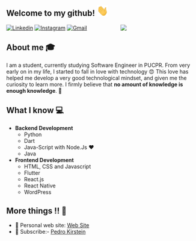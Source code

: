  <h2>Welcome to my github! <img src="https://raw.githubusercontent.com/ABSphreak/ABSphreak/master/gifs/Hi.gif" width="30px"></h2>

<img align='right' src='https://user-images.githubusercontent.com/5713670/87202985-820dcb80-c2b6-11ea-9f56-7ec461c497c3.gif' width='200"'>

[![Linkedin](https://img.shields.io/badge/-PedroKirstein-blue?style=flat-square&logo=Linkedin&logoColor=white&link=https://www.linkedin.com/in/pedro-kirstein/)](https://www.linkedin.com/in/pedro-kirstein/) 
[![Instagram](https://img.shields.io/badge/-@pedrohkp-c14438?style=flat-square&logo=instagram&logoColor=white&link=https://www.instagram.com/pedrohkp/)](https://www.instagram.com/pedrohkp/)
[![Gmail](https://img.shields.io/badge/-pedro.kirstein@outlook.com-blue?style=flat-square&logo=Gmail&logoColor=white&link=mailto:pedro.kirstein@outlook.com)](mailto:pedro.kirstein@outlook.com)

## About me :mortar_board:
I am a student, currently studying Software Engineer in PUCPR. From very early on in my life, I started to fall in love with technology 😍 This love has helped me develop a very good technological mindset, and given me the curiosity to learn more. I firmly believe that **no amount of knowledge is enough knowledge**. 🧠

## What I know :computer:
- **Backend Development**
	- Python 
	- Dart
	- Java-Script with Node.Js ❤️
  - Java
- **Frontend Development**
	- HTML, CSS and Javascript
	- Flutter
	- React.js
	- React Native
  - WordPress


## More things !! 🤔
- 🎯 Personal web site: [Web Site](https://pedrokirstein.com.br/)
- 🔔 Subscribe:- [Pedro Kirstein](https://www.youtube.com/channel/UCcnNKa-3hwmdtZkRP5Iwn-Q?view_as=subscriber)
